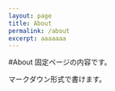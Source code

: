 ```yaml
---
layout: page
title: About
permalink: /about
excerpt: aaaaaaa
---
```

#About
固定ページの内容です。

マークダウン形式で書けます。
